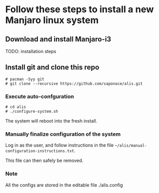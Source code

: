 # Follow these steps to install a new Manjaro linux system

## Download and install Manjaro-i3

TODO: installation steps

## Install git and clone this repo
```
# pacman -Syy git
# git clone --recursive https://github.com/saponace/alis.git
```

### Execute auto-confguration
```
# cd alis
# ./configure-system.sh
```

The system will reboot into the fresh install.

### Manually finalize configuration of the system
Log in as the user, and follow instructions in the file `~/alis/manual-configuration-instructions.txt`.

This file can then safely be removed.


### Note
All the configs are stored in the editable file ./alis.config
